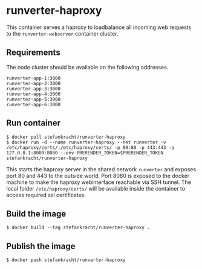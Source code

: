 # runverter-haproxy

This container serves a haproxy to loadbalance all incoming web requests to the ```runverter-webserver``` container cluster.

## Requirements

The node cluster should be available on the following addresses.

```
runverter-app-1:3000
runverter-app-2:3000
runverter-app-3:3000
runverter-app-4:3000
runverter-app-5:3000
runverter-app-6:3000
```

## Run container

```shell
$ docker pull stefankracht/runverter-haproxy
$ docker run -d --name runverter-haproxy --net runverter -v /etc/haproxy/certs/:/etc/haproxy/certs/ -p 80:80 -p 443:443 -p 127.0.0.1:8080:8080 --env PRERENDER_TOKEN=$PRERENDER_TOKEN stefankracht/runverter-haproxy
```

This starts the haproxy server in the shared network ```runverter``` and exposes port 80 and 443 to the outside world. Port 8080 is exposed to the docker machine to make the haproxy webinterface reachable via SSH tunnel. The local folder ```/etc/haproxy/certs/``` will be available inside the container to access required ssl certificates.

## Build the image 

```shell
$ docker build --tag stefankracht/runverter-haproxy .
```

## Publish the image

```shell
$ docker push stefankracht/runverter-haproxy
```
